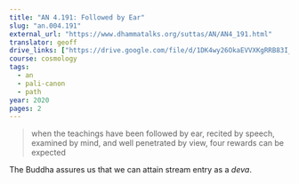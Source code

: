 ```yaml
---
title: "AN 4.191: Followed by Ear"
slug: "an.004.191"
external_url: "https://www.dhammatalks.org/suttas/AN/AN4_191.html"
translator: geoff
drive_links: ["https://drive.google.com/file/d/1DK4wy26OkaEVVXKgRRB83I_oi2n3hjiw/view?usp=drivesdk"]
course: cosmology
tags:
  - an
  - pali-canon
  - path
year: 2020
pages: 2
---
```


> when the teachings have been followed by ear, recited by speech, examined by mind, and well penetrated by view, four rewards can be expected

The Buddha assures us that we can attain stream entry as a *deva*.
